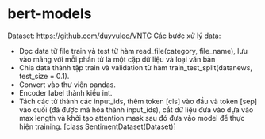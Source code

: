 # bert-models
Dataset: https://github.com/duyvuleo/VNTC
Các bước xử lý data:
  - Đọc data từ file train và test từ hàm read_file(category, file_name), lưu vào mảng với mỗi phần tử là một cặp dữ liệu và loại văn bản 
  - Chia data thành tập train và validation từ hàm train_test_split(datanews, test_size = 0.1).
  - Convert vào thư viện pandas.
  - Encoder label thành kiểu int.
  - Tách các từ thành các input_ids, thêm token [cls] vào đầu và token [sep] vào cuối (đã được mã hóa thành input_ids), cắt dữ liệu đưa vào dựa vào max length 
  và khởi tạo attention mask sau đó đưa vào model để thực hiện training. [class SentimentDataset(Dataset)]
